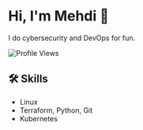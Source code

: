 <link rel="stylesheet" href="https://cdnjs.cloudflare.com/ajax/libs/font-awesome/6.0.0-beta3/css/all.min.css">

# Hi, I'm Mehdi 👋

I do cybersecurity and DevOps for fun.

![Profile Views](https://komarev.com/ghpvc/?username=memor24&color=blue)

## 🛠 Skills

- Linux
- Terraform, Python, Git
- Kubernetes
